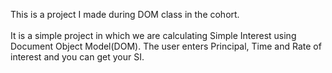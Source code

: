 This is a project I made during DOM class in the cohort.<br></br>
It is a simple project in which we are calculating Simple Interest using Document Object Model(DOM).
The user enters Principal, Time and Rate of interest and you can get your SI.
